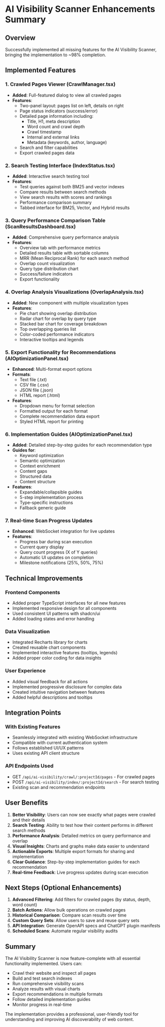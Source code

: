 # AI Visibility Scanner Enhancements Summary

## Overview
Successfully implemented all missing features for the AI Visibility Scanner, bringing the implementation to ~98% completion.

## Implemented Features

### 1. Crawled Pages Viewer (CrawlManager.tsx)
- **Added**: Full-featured dialog to view all crawled pages
- **Features**:
  - Two-panel layout: pages list on left, details on right
  - Page status indicators (success/error)
  - Detailed page information including:
    - Title, H1, meta description
    - Word count and crawl depth
    - Crawl timestamp
    - Internal and external links
    - Metadata (keywords, author, language)
  - Search and filter capabilities
  - Export crawled pages data

### 2. Search Testing Interface (IndexStatus.tsx)
- **Added**: Interactive search testing tool
- **Features**:
  - Test queries against both BM25 and vector indexes
  - Compare results between search methods
  - View search results with scores and rankings
  - Performance comparison summary
  - Tabbed interface for BM25, Vector, and Hybrid results

### 3. Query Performance Comparison Table (ScanResultsDashboard.tsx)
- **Added**: Comprehensive query performance analysis
- **Features**:
  - Overview tab with performance metrics
  - Detailed results table with sortable columns
  - MRR (Mean Reciprocal Rank) for each search method
  - Overlap count visualization
  - Query type distribution chart
  - Success/failure indicators
  - Export functionality

### 4. Overlap Analysis Visualizations (OverlapAnalysis.tsx)
- **Added**: New component with multiple visualization types
- **Features**:
  - Pie chart showing overlap distribution
  - Radar chart for overlap by query type
  - Stacked bar chart for coverage breakdown
  - Top overlapping queries list
  - Color-coded performance indicators
  - Interactive tooltips and legends

### 5. Export Functionality for Recommendations (AIOptimizationPanel.tsx)
- **Enhanced**: Multi-format export options
- **Formats**:
  - Text file (.txt)
  - CSV file (.csv)
  - JSON file (.json)
  - HTML report (.html)
- **Features**:
  - Dropdown menu for format selection
  - Formatted output for each format
  - Complete recommendation data export
  - Styled HTML report for printing

### 6. Implementation Guides (AIOptimizationPanel.tsx)
- **Added**: Detailed step-by-step guides for each recommendation type
- **Guides for**:
  - Keyword optimization
  - Semantic optimization
  - Context enrichment
  - Content gaps
  - Structured data
  - Content structure
- **Features**:
  - Expandable/collapsible guides
  - 5-step implementation process
  - Type-specific instructions
  - Fallback generic guide

### 7. Real-time Scan Progress Updates
- **Enhanced**: WebSocket integration for live updates
- **Features**:
  - Progress bar during scan execution
  - Current query display
  - Query count progress (X of Y queries)
  - Automatic UI updates on completion
  - Milestone notifications (25%, 50%, 75%)

## Technical Improvements

### Frontend Components
- Added proper TypeScript interfaces for all new features
- Implemented responsive design for all components
- Used consistent UI patterns with shadcn/ui
- Added loading states and error handling

### Data Visualization
- Integrated Recharts library for charts
- Created reusable chart components
- Implemented interactive features (tooltips, legends)
- Added proper color coding for data insights

### User Experience
- Added visual feedback for all actions
- Implemented progressive disclosure for complex data
- Created intuitive navigation between features
- Added helpful descriptions and tooltips

## Integration Points

### With Existing Features
- Seamlessly integrated with existing WebSocket infrastructure
- Compatible with current authentication system
- Follows established UI/UX patterns
- Uses existing API client structure

### API Endpoints Used
- GET `/api/ai-visibility/crawl/:projectId/pages` - For crawled pages
- POST `/api/ai-visibility/index/:projectId/search` - For search testing
- Existing scan and recommendation endpoints

## User Benefits

1. **Better Visibility**: Users can now see exactly what pages were crawled and their details
2. **Search Testing**: Ability to test how their content performs in different search methods
3. **Performance Analysis**: Detailed metrics on query performance and overlap
4. **Visual Insights**: Charts and graphs make data easier to understand
5. **Actionable Exports**: Multiple export formats for sharing and implementation
6. **Clear Guidance**: Step-by-step implementation guides for each recommendation
7. **Real-time Feedback**: Live progress updates during scan execution

## Next Steps (Optional Enhancements)

1. **Advanced Filtering**: Add filters for crawled pages (by status, depth, word count)
2. **Batch Actions**: Allow bulk operations on crawled pages
3. **Historical Comparison**: Compare scan results over time
4. **Custom Query Sets**: Allow users to save and reuse query sets
5. **API Integration**: Generate OpenAPI specs and ChatGPT plugin manifests
6. **Scheduled Scans**: Automate regular visibility audits

## Summary

The AI Visibility Scanner is now feature-complete with all essential functionality implemented. Users can:
- Crawl their website and inspect all pages
- Build and test search indexes
- Run comprehensive visibility scans
- Analyze results with visual charts
- Export recommendations in multiple formats
- Follow detailed implementation guides
- Monitor progress in real-time

The implementation provides a professional, user-friendly tool for understanding and improving AI discoverability of web content.